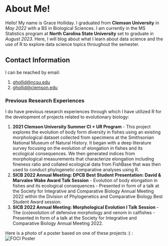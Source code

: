 # About Me!
Hello!  My name is Grace Holliday.  I graduated from **Clemson University** in *May 2022* with a BS in Biological Sciences.  I am currently in the MS Statistics program at **North Carolina State University** set to graduate in *August 2023*.  Here, I will blog about what I learn about data science and the use of R to explore data science topics throughout the semester.  

## Contact Information
I can be reached by email:
1. ghollid@ncsu.edu  
2. ghollid@clemson.edu

### Previous Research Experiences
I do have previous research experiences through which I have utilized R for the development of projects related to evolutionary biology:
1. **2021 Clemson University Summer CI + UR Program** - This project explores the evolution of body form diversity in fishes using an existing morphological dataset collected from specimens at the Smithsonian National Museum of Natural History. It began with a deep literature survey focusing on the evolution of elongation in fishes and its ecological consequences. We then generated indices from morphological measurements that characterize elongation including fineness ratio and collated ecological data from FishBase that was then used to conduct phylogenetic comparative analyses using R.
2. **SICB 2022 Annual Meeting: DPCB Best Student Presentation: David & Marvalee Wake Award Talk Session** - Evolution of body elongation in fishes and its ecological consequences - Presented in form of a talk at the Society for Integrative and Comparative Biology Annual Meeting 2022 within the Division of Phylogenetics and Comparative Biology Best Student Award session.
3. **SICB 2022 Annual Meeting: Morphological Evolution I Talk Session** - The (co)evolution of defensive morphology and venom in catfishes - Presented in form of a talk at the Society for Integrative and Comparative Biology Annual Meeting 2022.  

Here is a photo of a poster based on one of these projects :) :
![FOCI Poster](https://github.com/ghollid/ghollid.github.io/assets/133996687/d0762b23-a6ee-4fe9-9dbe-e9e510619528)





